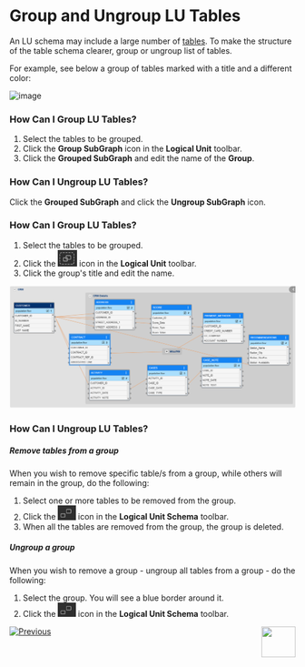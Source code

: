 # Group and Ungroup LU Tables

An LU schema may include a large number of [tables](/articles/06_LU_tables/01_LU_tables_overview.md). To make the structure of the table schema clearer, group or ungroup list of tables. 

For example, see below a group of tables marked with a title and a different color:

<studio>

![image](images/1.7_pic_2_grouped_paragpraph.png)

### How Can I Group LU Tables?
1. Select the tables to be grouped.
1. Click the **Group SubGraph** icon in the **Logical Unit** toolbar.
1. Click the **Grouped SubGraph** and edit the name of the **Group**.

### How Can I Ungroup LU Tables? 
Click the **Grouped SubGraph** and click the **Ungroup SubGraph** icon.

</studio>

<web>

### How Can I Group LU Tables?

1. Select the tables to be grouped. 
2. Click the <img src="images/web/group.PNG" style="zoom:67%;" /> icon in the **Logical Unit** toolbar.
3. Click the group's title and edit the name.

![image](images/web/1_web_lu_overview.PNG)

### How Can I Ungroup LU Tables? 

##### Remove tables from a group

When you wish to remove specific table/s from a group, while others will remain in the group, do the following:

1. Select one or more tables to be removed from the group.
2. Click the <img src="images/web/ungroup.PNG" style="zoom:67%;" /> icon in the **Logical Unit Schema** toolbar.
3. When all the tables are removed from the group, the group is deleted.

##### Ungroup a group

When you wish to remove a group - ungroup all tables from a group - do the following:

1. Select the group. You will see a blue border around it.
2. Click the <img src="images/web/ungroup.PNG" style="zoom:67%;" /> icon in the **Logical Unit Schema**  toolbar.

 </web>

[![Previous](/articles/images/Previous.png)](/articles/03_logical_units/15_LU_schema_edit_reference_tab.md)[<img align="right" width="60" height="54" src="/articles/images/Next.png">](/articles/03_logical_units/17_LU_schema_change_root_table.md)
